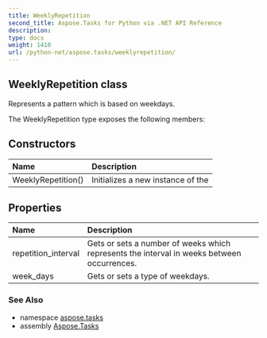 ```yaml
---
title: WeeklyRepetition
second_title: Aspose.Tasks for Python via .NET API Reference
description: 
type: docs
weight: 1410
url: /python-net/aspose.tasks/weeklyrepetition/
---
```


## WeeklyRepetition class

Represents a pattern which is based on weekdays.

The WeeklyRepetition type exposes the following members:
## Constructors
| Name | Description |
| :- | :- |
|WeeklyRepetition()|Initializes a new instance of the|
## Properties
| Name | Description |
| :- | :- |
|repetition_interval|Gets or sets a number of weeks which represents the interval in weeks between occurrences.|
|week_days|Gets or sets a type of weekdays.|

### See Also

* namespace [aspose.tasks](/tasks/python-net/aspose.tasks/)
* assembly [Aspose.Tasks](/tasks/python-net/)


